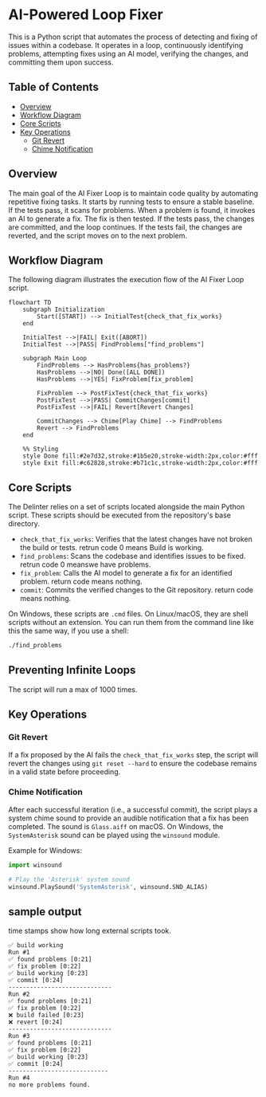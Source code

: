 # AI-Powered Loop Fixer

This is a Python script that automates the process of detecting and fixing of issues within a codebase. It operates in a loop, continuously identifying problems, attempting fixes using an AI model, verifying the changes, and committing them upon success.

## Table of Contents

- [Overview](#overview)
- [Workflow Diagram](#workflow-diagram)
- [Core Scripts](#core-scripts)
- [Key Operations](#key-operations)
  - [Git Revert](#git-revert)
  - [Chime Notification](#chime-notification)

## Overview

The main goal of the AI Fixer Loop is to maintain code quality by automating repetitive fixing tasks. It starts by running tests to ensure a stable baseline. If the tests pass, it scans for problems. When a problem is found, it invokes an AI to generate a fix. The fix is then tested. If the tests pass, the changes are committed, and the loop continues. If the tests fail, the changes are reverted, and the script moves on to the next problem.

## Workflow Diagram

The following diagram illustrates the execution flow of the AI Fixer Loop script.

```mermaid
flowchart TD
    subgraph Initialization
        Start([START]) --> InitialTest{check_that_fix_works}
    end

    InitialTest -->|FAIL| Exit([ABORT])
    InitialTest -->|PASS| FindProblems["find_problems"]
    
    subgraph Main Loop
        FindProblems --> HasProblems{has_problems?}
        HasProblems -->|NO| Done([ALL DONE])
        HasProblems -->|YES| FixProblem[fix_problem]
        
        FixProblem --> PostFixTest{check_that_fix_works}
        PostFixTest -->|PASS| CommitChanges[commit]
        PostFixTest -->|FAIL| Revert[Revert Changes]
        
        CommitChanges --> Chime[Play Chime] --> FindProblems
        Revert --> FindProblems
    end
    
    %% Styling
    style Done fill:#2e7d32,stroke:#1b5e20,stroke-width:2px,color:#fff
    style Exit fill:#c62828,stroke:#b71c1c,stroke-width:2px,color:#fff
```

## Core Scripts

The Delinter relies on a set of scripts located alongside the main Python script. These scripts should be executed from the repository's base directory.

- `check_that_fix_works`: Verifies that the latest changes have not broken the build or tests. retrun code 0 means Build is working.
- `find_problems`: Scans the codebase and identifies issues to be fixed. retrun code 0 meanswe have problems.
- `fix_problem`: Calls the AI model to generate a fix for an identified problem. return code means nothing.
- `commit`: Commits the verified changes to the Git repository. return code means nothing.

On Windows, these scripts are `.cmd` files. On Linux/macOS, they are shell scripts without an extension. You can run them from the command line like this the same way, if you use a shell:
```bash
./find_problems
```
## Preventing Infinite Loops

The script will run a max of 1000 times. 

## Key Operations

### Git Revert
If a fix proposed by the AI fails the `check_that_fix_works` step, the script will revert the changes using `git reset --hard` to ensure the codebase remains in a valid state before proceeding.

### Chime Notification
After each successful iteration (i.e., a successful commit), the script plays a system chime sound to provide an audible notification that a fix has been completed. The sound is `Glass.aiff` on macOS. On Windows, the `SystemAsterisk` sound can be played using the `winsound` module.

Example for Windows:
```python
import winsound

# Play the 'Asterisk' system sound
winsound.PlaySound('SystemAsterisk', winsound.SND_ALIAS)
```

## sample output
time stamps show how long external scripts took. 
```
✅ build working
Run #1 
✅ found problems [0:21]
✅ fix problem [0:22]
✅ build working [0:23]
✅ commit [0:24]
-----------------------------
Run #2 
✅ found problems [0:21]
✅ fix problem [0:22]
❌ build failed [0:23]
❌ revert [0:24]
-----------------------------
Run #3 
✅ found problems [0:21]
✅ fix problem [0:22]
✅ build working [0:23]
✅ commit [0:24]
----------------------------
Run #4  
no more problems found.
```